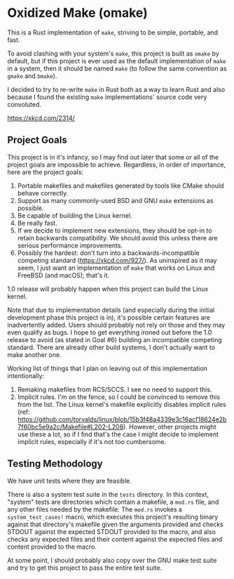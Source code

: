 # Oxidized Make (omake)

This is a Rust implementation of `make`, striving to be simple, portable, and fast.

To avoid clashing with your system's `make`, this project is built as `omake` by default, but if
this project is ever used as the default implementation of `make` in a system, then it should be
named `make` (to follow the same convention as `gmake` and `bmake`).

I decided to try to re-write `make` in Rust both as a way to learn Rust and also because I found the
existing `make` implementations' source code very convoluted.

https://xkcd.com/2314/

## Project Goals

This project is in it's infancy, so I may find out later that some or all of the project goals are
impossible to achieve. Regardless, in order of importance, here are the project goals:

1. Portable makefiles and makefiles generated by tools like CMake should behave correctly.
2. Support as many commonly-used BSD and GNU `make` extensions as possible.
3. Be capable of building the Linux kernel.
4. Be really fast.
5. If we decide to implement new extensions, they should be opt-in to retain backwards
   compatibility. We should avoid this unless there are serious performance improvements.
6. Possibly the hardest: don't turn into a backwards-incompatible competing standard
   (https://xkcd.com/927/). As uninspired as it may seem, I just want an implementation of `make`
   that works on Linux and FreeBSD (and macOS); that's it.

1.0 release will probably happen when this project can build the Linux kernel.

Note that due to implementation details (and especially during the initial development phase this
project is in), it's possible certain features are inadvertently added. Users should probably not
rely on those and they may even qualify as bugs. I hope to get everything ironed out before the 1.0
release to avoid (as stated in Goal #6) building an incompatible competing standard. There are
already other build systems, I don't actually want to make another one.

Working list of things that I plan on leaving out of this implementation intentionally:
1. Remaking makefiles from RCS/SCCS. I see no need to support this.
2. Implicit rules. I'm on the fence, so I could be convinced to remove this from the list. The Linux
   kernel's makefile explicitly disables implicit rules (ref:
   https://github.com/torvalds/linux/blob/15b3f48a4339e3c16acf18624e2b7f60bc5e9a2c/Makefile#L202-L208).
   However, other projects might use these a lot, so if I find that's the case I might decide to
   implement implicit rules, especially if it's not too cumbersome.

## Testing Methodology

We have unit tests where they are feasible.

There is also a system test suite in the `tests` directory. In this context, "system" tests are
directories which contain a makefile, a `mod.rs` file, and any other files needed by the makefile.
The `mod.rs` invokes a `system_test_cases!` macro, which executes this project's resulting binary
against that directory's makefile given the arguments provided and checks STDOUT against the
expected STDOUT provided to the macro, and also checks any expected files and their content against
the expected files and content provided to the macro.

At some point, I should probably also copy over the GNU make test suite and try to get this project
to pass the entire test suite.